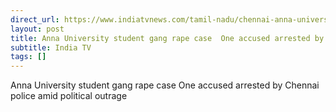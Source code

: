 ```yaml
---
direct_url: https://www.indiatvnews.com/tamil-nadu/chennai-anna-university-student-gang-rape-case-one-accused-arrested-by-chennai-police-amid-political-outrage-2024-12-25-967856
layout: post
title: Anna University student gang rape case  One accused arrested by Chennai police amid political outrage
subtitle: India TV
tags: []
---
```


Anna University student gang rape case  One accused arrested by Chennai police amid political outrage
